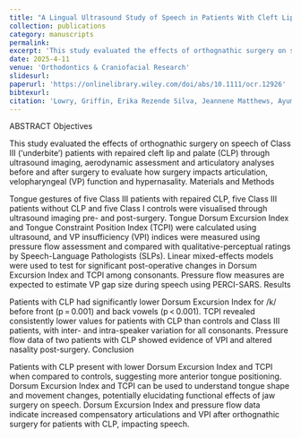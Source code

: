 ```yaml
---
title: "A Lingual Ultrasound Study of Speech in Patients With Cleft Lip and Palate Following Orthognathic Surgery"
collection: publications
category: manuscripts
permalink: 
excerpt: 'This study evaluated the effects of orthognathic surgery on speech of Class III (‘underbite’) patients with repaired cleft lip and palate (CLP) through ultrasound imaging, aerodynamic assessment and articulatory analyses before and after surgery to evaluate how surgery impacts articulation, velopharyngeal (VP) function and hypernasality.'
date: 2025-4-11
venue: 'Orthodontics & Craniofacial Research'
slidesurl: 
paperurl: 'https://onlinelibrary.wiley.com/doi/abs/10.1111/ocr.12926'
bibtexurl: 
citation: 'Lowry, Griffin, Erika Rezende Silva, Jeannene Matthews, Ayumi Shoji, Timothy Turvey, George Blakey, David Zajac, Jeff Mielke, and Laura Anne Jacox. (2025). &quot;A Lingual Ultrasound Study of Speech in Patients With Cleft Lip and Palate Following Orthognathic Surgery.&quot; <i>Orthodontics & Craniofacial Research</i>. 1(1).'
---
```


ABSTRACT
Objectives

This study evaluated the effects of orthognathic surgery on speech of Class III (‘underbite’) patients with repaired cleft lip and palate (CLP) through ultrasound imaging, aerodynamic assessment and articulatory analyses before and after surgery to evaluate how surgery impacts articulation, velopharyngeal (VP) function and hypernasality.
Materials and Methods

Tongue gestures of five Class III patients with repaired CLP, five Class III patients without CLP and five Class I controls were visualised through ultrasound imaging pre- and post-surgery. Tongue Dorsum Excursion Index and Tongue Constraint Position Index (TCPI) were calculated using ultrasound, and VP insufficiency (VPI) indices were measured using pressure flow assessment and compared with qualitative-perceptual ratings by Speech-Language Pathologists (SLPs). Linear mixed-effects models were used to test for significant post-operative changes in Dorsum Excursion Index and TCPI among consonants. Pressure flow measures are expected to estimate VP gap size during speech using PERCI-SARS.
Results

Patients with CLP had significantly lower Dorsum Excursion Index for /k/ before front (p = 0.001) and back vowels (p < 0.001). TCPI revealed consistently lower values for patients with CLP than controls and Class III patients, with inter- and intra-speaker variation for all consonants. Pressure flow data of two patients with CLP showed evidence of VPI and altered nasality post-surgery.
Conclusion

Patients with CLP present with lower Dorsum Excursion Index and TCPI when compared to controls, suggesting more anterior tongue positioning. Dorsum Excursion Index and TCPI can be used to understand tongue shape and movement changes, potentially elucidating functional effects of jaw surgery on speech. Dorsum Excursion Index and pressure flow data indicate increased compensatory articulations and VPI after orthognathic surgery for patients with CLP, impacting speech.
